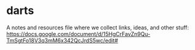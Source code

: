 # darts


A notes and resources file where we collect links, ideas, and other stuff: 
https://docs.google.com/document/d/15HgCrFavZn9Qu-TmSgtFo18V3q3mM6x342QcJrdS5wc/edit# 
